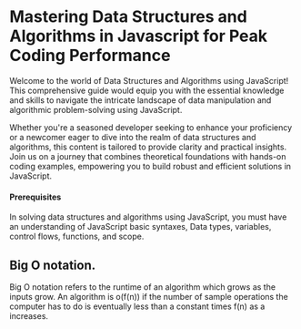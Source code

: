 # Mastering Data Structures and Algorithms in Javascript for Peak Coding Performance
Welcome to the world of Data Structures and Algorithms using JavaScript! This comprehensive guide would equip you with the essential knowledge and skills to navigate the intricate landscape of data manipulation and algorithmic problem-solving using JavaScript.

Whether you're a seasoned developer seeking to enhance your proficiency or a newcomer eager to dive into the realm of data structures and algorithms, this content is tailored to provide clarity and practical insights. Join us on a journey that combines theoretical foundations with hands-on coding examples, empowering  you to build robust and efficient solutions in JavaScript.

#### Prerequisites
In solving data structures and algorithms using JavaScript, you must have an understanding of JavaScript basic syntaxes, Data types, variables, control flows, functions, and scope.

## Big O notation.
Big O notation refers to the runtime of an algorithm which grows as the inputs grow. 
   An algorithm is o(f(n)) if the number of sample operations the computer has to do is eventually less than a constant times f(n) as a increases.



